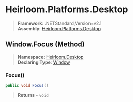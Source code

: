 # Heirloom.Platforms.Desktop

> **Framework**: .NETStandard,Version=v2.1  
> **Assembly**: [Heirloom.Platforms.Desktop][0]

## Window.Focus (Method)

> **Namespace**: [Heirloom.Desktop][0]  
> **Declaring Type**: [Window][1]

### Focus()

```cs
public void Focus()
```

> **Returns** - `void`

[0]: ../../../Heirloom.Platforms.Desktop.md
[1]: ../Window.md
